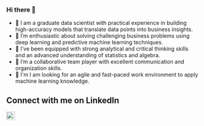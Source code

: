 ### Hi there 👋


- 🔭 I am a graduate data scientist with practical experience in building high-accuracy models that translate data points into business insights. 
- 🌱 I’m enthusiastic about solving challenging business problems using deep learning and predictive machine learning techniques. 
- 👯 I’ve been equipped with strong analytical and critical thinking skills and an advanced understanding of statistics and algebra. 
- 🤔 I’m a collaborative team player with excellent communication and organization skills. 
- 💬 I'm I am looking for an agile and fast-paced work environment to apply machine learning knowledge.

## Connect with me on LinkedIn
<a target="_blank" href="www.linkedin.com/in/laura-omofuma-10064778/">
  <img align="left" alt="LinkdeIN" width="22px" src="https://cdn.jsdelivr.net/npm/simple-icons@v3/icons/linkedin.svg" />
</a>


